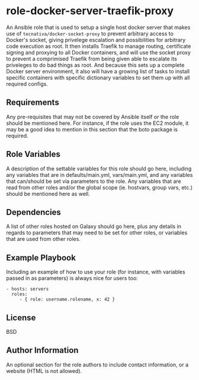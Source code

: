 role-docker-server-traefik-proxy
================================

An Ansible role that is used to setup a single host docker server that makes use of `tecnativa/docker-socket-proxy` to prevent arbitrary access to Docker's socket, giving privelege escalation and possibilities for arbitrary code execution as root. It then installs Traefik to manage routing, certificate signing and proxying to all Docker containers, and will use the socket proxy to prevent a comprimised Traefik from being given able to escalate its priveleges to do bad things as root. And because this sets up a complete Docker server environment, it also will have a growing list of tasks to install specific containers with specific dictionary variables to set them up with all required configs.

Requirements
------------

Any pre-requisites that may not be covered by Ansible itself or the role should be mentioned here. For instance, if the role uses the EC2 module, it may be a good idea to mention in this section that the boto package is required.

Role Variables
--------------

A description of the settable variables for this role should go here, including any variables that are in defaults/main.yml, vars/main.yml, and any variables that can/should be set via parameters to the role. Any variables that are read from other roles and/or the global scope (ie. hostvars, group vars, etc.) should be mentioned here as well.

Dependencies
------------

A list of other roles hosted on Galaxy should go here, plus any details in regards to parameters that may need to be set for other roles, or variables that are used from other roles.

Example Playbook
----------------

Including an example of how to use your role (for instance, with variables passed in as parameters) is always nice for users too:

    - hosts: servers
      roles:
         - { role: username.rolename, x: 42 }

License
-------

BSD

Author Information
------------------

An optional section for the role authors to include contact information, or a website (HTML is not allowed).
